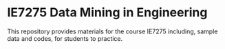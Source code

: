 # IE7275 Data Mining in Engineering

This repository provides materials for the course IE7275 including, sample data and codes, for students to practice. 
